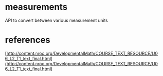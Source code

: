 # measurements
API to convert between various measurement units

# references

[http://content.nroc.org/DevelopmentalMath/COURSE_TEXT_RESOURCE/U06_L2_T1_text_final.html](http://content.nroc.org/DevelopmentalMath/COURSE_TEXT_RESOURCE/U06_L2_T1_text_final.html)
